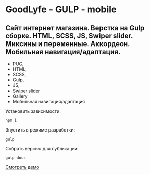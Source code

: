 # GoodLyfe - GULP - mobile

## Cайт интернет магазина. Верстка на Gulp сборке. HTML, SCSS, JS, Swiper slider. Миксины и переменные. Аккордеон. Мобильная навигация/адаптация.

- PUG,
- HTML,
- SCSS,
- Gulp,
- JS,
- Swiper slider
- Gallery
- Мобильная навигация/адаптация

Установить зависимости:
```
npm i
```

Зпустить в режиме разработки:
```
gulp
```

Собрать версию для публикации:
```
gulp docs
```

[Смотреть демо](https://kovalchuk-alexandr.github.io/GoodLyfe/)
